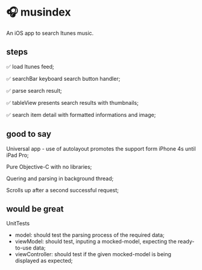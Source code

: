 #  🎧 musindex
An iOS app to search Itunes music.

## steps

✅ load Itunes feed;

✅ searchBar keyboard search button handler; 

✅ parse search result;

✅ tableView presents search results with thumbnails;

✅ search item detail with formatted informations and image;

## good to say

Universal app - use of autolayout promotes the support form iPhone 4s until iPad Pro;

Pure Objective-C with no libraries;

Quering and parsing in background thread;

Scrolls up after a second successful request;

## would be great

UnitTests
- model: should test the parsing process of the required data;
- viewModel: should test, inputing a mocked-model, expecting the ready-to-use data;
- viewController: should test if the given mocked-model is being displayed as expected;

